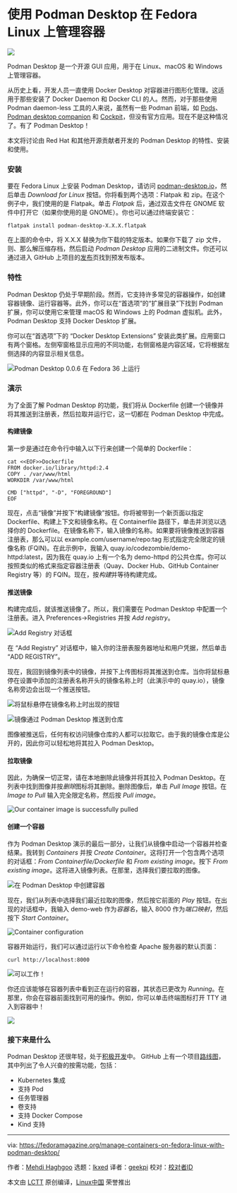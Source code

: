 [#]: subject: "Manage containers on Fedora Linux with Podman Desktop"
[#]: via: "https://fedoramagazine.org/manage-containers-on-fedora-linux-with-podman-desktop/"
[#]: author: "Mehdi Haghgoo https://fedoramagazine.org/author/powergame/"
[#]: collector: "lkxed"
[#]: translator: "geekpi"
[#]: reviewer: " "
[#]: publisher: " "
[#]: url: " "

使用 Podman Desktop 在 Fedora Linux 上管理容器
======
![][1]

Podman Desktop 是一个开源 GUI 应用，用于在 Linux、macOS 和 Windows 上管理容器。

从历史上看，开发人员一直使用 Docker Desktop 对容器进行图形化管理。这适用于那些安装了 Docker Daemon 和 Docker CLI 的人。然而，对于那些使用 Podman daemon-less 工具的人来说，虽然有一些 Podman 前端，如 [Pods][2]、[Podman desktop companion][3] 和 [Cockpit][4]，但没有官方应用。现在不是这种情况了。有了 Podman Desktop！

本文将讨论由 Red Hat 和其他开源贡献者开发的 Podman Desktop 的特性、安装和使用。

### 安装

要在 Fedora Linux 上安装 Podman Desktop，请访问 [podman-desktop.io][5]，然后单击 *Download for Linux* 按钮。你将看到两个选项：Flatpak 和 zip。在这个例子中，我们使用的是 Flatpak。单击 *Flatpak* 后，通过双击文件在 GNOME 软件中打开它（如果你使用的是 GNOME）。你也可以通过终端安装它：

```
flatpak install podman-desktop-X.X.X.flatpak
```

在上面的命令中，将 X.X.X 替换为你下载的特定版本。如果你下载了 zip 文件，则、那么解压缩存档，然后启动 *Podman Desktop* 应用的二进制文件。你还可以通过进入 GitHub 上项目的[发布][6]页找到预发布版本。

### 特性

Podman Desktop 仍处于早期阶段。然而，它支持许多常见的容器操作，如创建容器镜像、运行容器等。此外，你可以在“首选项”的“扩展目录”下找到 Podman 扩展，你可以使用它来管理 macOS 和 Windows 上的 Podman 虚拟机。此外，Podman Desktop 支持 Docker Desktop 扩展。

你可以在“首选项”下的 “Docker Desktop Extensions” 安装此类扩展。应用窗口有两个窗格。左侧窄窗格显示应用的不同功能，右侧窗格是内容区域，它将根据左侧选择的内容显示相关信息。

![Podman Desktop 0.0.6 在 Fedora 36 上运行][7]

### 演示

为了全面了解 Podman Desktop 的功能，我们将从 Dockerfile 创建一个镜像并将其推送到注册表，然后拉取并运行它，这一切都在 Podman Desktop 中完成。

#### 构建镜像

第一步是通过在命令行中输入以下行来创建一个简单的 Dockerfile：

```
cat <<EOF>>Dockerfile
FROM docker.io/library/httpd:2.4
COPY . /var/www/html 
WORKDIR /var/www/html 

CMD ["httpd", "-D", "FOREGROUND"]
EOF
```

现在，点击“镜像”并按下“构建镜像”按钮。你将被带到一个新页面以指定 Dockerfile、构建上下文和镜像名称。在 Containerfile 路径下，单击并浏览以选择你的 Dockerfile。在镜像名称下，输入镜像的名称。如果要将镜像推送到容器注册表，那么可以以 example.com/username/repo:tag 形式指定完全限定的镜像名称 (FQIN)。在此示例中，我输入 quay.io/codezombie/demo-httpd:latest，因为我在 quay.io 上有一个名为 demo-httpd 的公共仓库。你可以按照类似的格式来指定容器注册表（Quay、Docker Hub、GitHub Container Registry 等）的 FQIN。现在，按*构建*并等待构建完成。

#### 推送镜像

构建完成后，就该推送镜像了。所以，我们需要在 Podman Desktop 中配置一个注册表。进入 Preferences->Registries 并按 *Add registry*。

![Add Registry 对话框][8]

在 “Add Registry” 对话框中，输入你的注册表服务器地址和用户凭据，然后单击 “ADD REGISTRY”。

现在，我回到镜像列表中的镜像，并按下上传图标将其推送到仓库。当你将鼠标悬停在设置中添加的注册表名称开头的镜像名称上时（此演示中的 quay.io），镜像名称旁边会出现一个推送按钮。

![将鼠标悬停在镜像名称上时出现的按钮][9]

![镜像通过 Podman Desktop 推送到仓库][10]

图像被推送后，任何有权访问镜像仓库的人都可以拉取它。由于我的镜像仓库是公开的，因此你可以轻松地将其拉入 Podman Desktop。

#### 拉取镜像

因此，为确保一切正常，请在本地删除此镜像并将其拉入 Podman Desktop。在列表中找到图像并按*删除*图标将其删除。删除图像后，单击 *Pull Image* 按钮。在 *Image to Pull* 输入完全限定名称，然后按 *Pull image*。

![Our container image is successfully pulled][11]

#### 创建一个容器

作为 Podman Desktop 演示的最后一部分，让我们从镜像中启动一个容器并检查结果。我转到 *Containers* 并按 *Create Container*。这将打开一个包含两个选项的对话框：*From Containerfile/Dockerfile* 和 *From existing image*。按下 *From existing image*。这将进入镜像列表。在那里，选择我们要拉取的图像。

![在 Podman Desktop 中创建容器][12]

现在，我们从列表中选择我们最近拉取的图像，然后按它前面的 *Play* 按钮。在出现的对话框中，我输入 demo-web 作为*容器名*，输入 8000 作为*端口映射*，然后按下 *Start Container*。

![Container configuration][13]

容器开始运行，我们可以通过运行以下命令检查 Apache 服务器的默认页面：

```
curl http://localhost:8000
```

![可以工作！][14]

你还应该能够在容器列表中看到正在运行的容器，其状态已更改为 *Running*。在那里，你会在容器前面找到可用的操作。例如，你可以单击终端图标打开 TTY 进入到容器中！

![][15]

### 接下来是什么

Podman Desktop 还很年轻，处于[积极开发][16]中。 GitHub 上有一个项目[路线图][17]，其中列出了令人兴奋的按需功能，包括：

* Kubernetes 集成
* 支持 Pod
* 任务管理器
* 卷支持
* 支持 Docker Compose
* Kind 支持

--------------------------------------------------------------------------------

via: https://fedoramagazine.org/manage-containers-on-fedora-linux-with-podman-desktop/

作者：[Mehdi Haghgoo][a]
选题：[lkxed][b]
译者：[geekpi](https://github.com/geekpi)
校对：[校对者ID](https://github.com/校对者ID)

本文由 [LCTT](https://github.com/LCTT/TranslateProject) 原创编译，[Linux中国](https://linux.cn/) 荣誉推出

[a]: https://fedoramagazine.org/author/powergame/
[b]: https://github.com/lkxed
[1]: https://fedoramagazine.org/wp-content/uploads/2022/09/podman-desktop-on-fedora-816x345.jpg
[2]: https://github.com/marhkb/pods
[3]: https://github.com/iongion/podman-desktop-companion
[4]: https://github.com/cockpit-project/cockpit/
[5]: https://podman-desktop.io/
[6]: https://github.com/containers/podman-desktop/releases/
[7]: https://fedoramagazine.org/wp-content/uploads/2022/08/pd.png
[8]: https://fedoramagazine.org/wp-content/uploads/2022/08/registry.png
[9]: https://fedoramagazine.org/wp-content/uploads/2022/08/image.png
[10]: https://fedoramagazine.org/wp-content/uploads/2022/08/Screenshot-from-2022-08-27-23-51-38.png
[11]: https://fedoramagazine.org/wp-content/uploads/2022/08/image-2.png
[12]: https://fedoramagazine.org/wp-content/uploads/2022/08/image-3.png
[13]: https://fedoramagazine.org/wp-content/uploads/2022/08/image-5.png
[14]: https://fedoramagazine.org/wp-content/uploads/2022/08/image-6.png
[15]: https://fedoramagazine.org/wp-content/uploads/2022/09/image-2-1024x393.png
[16]: https://github.com/containers/podman-desktop
[17]: https://github.com/orgs/containers/projects/2
